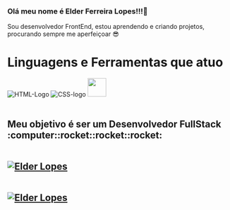 ### Olá meu nome é Elder Ferreira Lopes!!!:wave:

Sou desenvolvedor FrontEnd,  estou aprendendo e criando projetos, procurando sempre me aperfeiçoar :sunglasses:
<br>
<h1>Linguagens e  Ferramentas que atuo</h1>
<img  src= "https://img.shields.io/badge/HTML5-E34F26?style=for-the-badge&logo=html5&logoColor=white" alt="HTML-Logo"/>
<img src="https://img.shields.io/badge/CSS3-1572B6?style=for-the-badge&logo=css3&logoColor=white" alt="CSS-logo"/>
<code><img height="42" src="https://images-wixmp-ed30a86b8c4ca887773594c2.wixmp.com/f/217d5ea0-623d-40b1-9b31-027b904a5f15/ddjrgww-846ce429-3b0d-4ad8-bf6d-ac52dfe48201.png?token=eyJ0eXAiOiJKV1QiLCJhbGciOiJIUzI1NiJ9.eyJzdWIiOiJ1cm46YXBwOjdlMGQxODg5ODIyNjQzNzNhNWYwZDQxNWVhMGQyNmUwIiwiaXNzIjoidXJuOmFwcDo3ZTBkMTg4OTgyMjY0MzczYTVmMGQ0MTVlYTBkMjZlMCIsIm9iaiI6W1t7InBhdGgiOiJcL2ZcLzIxN2Q1ZWEwLTYyM2QtNDBiMS05YjMxLTAyN2I5MDRhNWYxNVwvZGRqcmd3dy04NDZjZTQyOS0zYjBkLTRhZDgtYmY2ZC1hYzUyZGZlNDgyMDEucG5nIn1dXSwiYXVkIjpbInVybjpzZXJ2aWNlOmZpbGUuZG93bmxvYWQiXX0.G0SE64OMLNEGI8vXb21JRl13RMfER1VP8Kh2Ig3oJaQ"></code>
<br>
<br>
<h2>Meu objetivo é ser um Desenvolvedor FullStack :computer::rocket::rocket::rocket:
<br>
<br>

[![Elder Lopes](https://github-readme-stats.vercel.app/api?username=ElderLopes&theme=tokyonight)](https://github.com/ElderLopes/) 
<br>
<br>

[![Elder Lopes](https://github-readme-stats.vercel.app/api/top-langs/?username=ElderLopes&hide=html&layout=compact&theme=tokyonight)](https://github.com/ElderLopes/)

